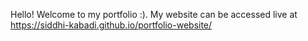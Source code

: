 Hello! Welcome to my portfolio :). My website can be accessed live at https://siddhi-kabadi.github.io/portfolio-website/
